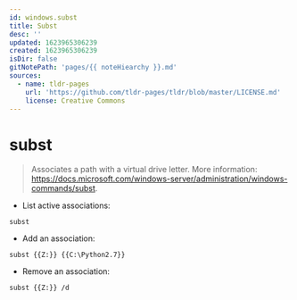 ```yaml
---
id: windows.subst
title: Subst
desc: ''
updated: 1623965306239
created: 1623965306239
isDir: false
gitNotePath: 'pages/{{ noteHiearchy }}.md'
sources:
  - name: tldr-pages
    url: 'https://github.com/tldr-pages/tldr/blob/master/LICENSE.md'
    license: Creative Commons
---
```

# subst

> Associates a path with a virtual drive letter.
> More information: <https://docs.microsoft.com/windows-server/administration/windows-commands/subst>.

- List active associations:

`subst`

- Add an association:

`subst {{Z:}} {{C:\Python2.7}}`

- Remove an association:

`subst {{Z:}} /d`

